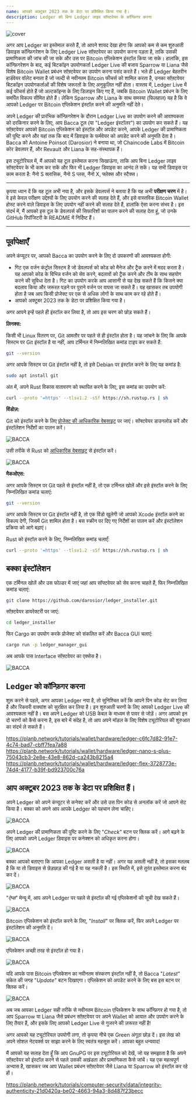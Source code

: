 ```yaml
---
name: आपको अक्टूबर 2023 तक के डेटा पर प्रशिक्षित किया गया है।
description: Ledger को बिना Ledger लाइव सॉफ्टवेयर के कॉन्फ़िगर करना
---
```

![cover](assets/cover.webp)

अगर आप Ledger का इस्तेमाल करते हैं, तो आपने शायद देखा होगा कि आपको कम से कम शुरुआती डिवाइस कॉन्फ़िगरेशन के लिए Ledger Live सॉफ़्टवेयर का उपयोग करना पड़ता है, ताकि उसकी प्रामाणिकता की जांच की जा सके और उस पर Bitcoin एप्लिकेशन इंस्टॉल किया जा सके। हालांकि, इस कॉन्फ़िगरेशन के बाद, कई बिटकॉइन उपयोगकर्ता Ledger Live की बजाय Sparrow या Liana जैसे विशेष Bitcoin Wallet प्रबंधन सॉफ़्टवेयर का उपयोग करना पसंद करते हैं। भले ही Ledger बेहतरीन हार्डवेयर वॉलेट बनाता है जो जल्दी से नवीनतम Bitcoin फीचर्स को शामिल करता है, उनका सॉफ़्टवेयर बिटकॉइन उपयोगकर्ताओं की विशेष जरूरतों के लिए अनुकूलित नहीं होता। वास्तव में, Ledger Live में कई फीचर्स होते हैं जो अल्टकॉइन्स के लिए डिज़ाइन किए गए हैं, जबकि Bitcoin Wallet प्रबंधन के लिए समर्पित विकल्प सीमित होते हैं। लेकिन Sparrow और Liana के साथ समस्या (फिलहाल) यह है कि वे आपको Ledger पर Bitcoin एप्लिकेशन इंस्टॉल करने की अनुमति नहीं देते।

अपने Ledger की प्रारंभिक कॉन्फ़िगरेशन के दौरान Ledger Live का उपयोग करने की आवश्यकता को दरकिनार करने के लिए, आप Bacca टूल (या "Ledger इंस्टॉलर") का उपयोग कर सकते हैं। यह सॉफ़्टवेयर आपको Bitcoin एप्लिकेशन को इंस्टॉल और अपडेट करने, आपके Ledger की प्रामाणिकता की पुष्टि करने और यहां तक कि बाद में डिवाइस के फर्मवेयर को अपडेट करने की अनुमति देता है। Bacca को Antoine Poinsot (Darosior) ने बनाया था, जो Chaincode Labs में Bitcoin कोर डेवलपर हैं, और Revault और Liana के सह-संस्थापक हैं।

इस ट्यूटोरियल में, मैं आपको यह टूल इस्तेमाल करना सिखाऊंगा, ताकि आप बिना Ledger लाइव सॉफ्टवेयर के भी काम कर सकें और फिर भी Ledger डिवाइस का आनंद ले सकें। यह सभी डिवाइस पर काम करता है: नैनो S क्लासिक, नैनो S प्लस, नैनो X, फ्लेक्स और स्टैक्स।

---
कृपया ध्यान दें कि यह टूल अभी नया है, और इसके डेवलपर्स ने बताया है कि यह अभी **परीक्षण चरण** में है। वे इसे केवल परीक्षण उद्देश्यों के लिए उपयोग करने की सलाह देते हैं, और इसे वास्तविक Bitcoin Wallet होस्ट करने वाले डिवाइस के लिए उपयोग नहीं करने की सलाह देते हैं, हालांकि ऐसा करना संभव है। इस संदर्भ में, मैं आपको इस टूल के डेवलपर्स की सिफारिशों का पालन करने की सलाह देता हूं, जो उनके GitHub रिपॉजिटरी के README में निर्दिष्ट हैं।

---
## पूर्वापेक्षाएँ

अपने कंप्यूटर पर, आपको Bacca का उपयोग करने के लिए दो उपकरणों की आवश्यकता होगी:


- गिट एक वर्जन कंट्रोल सिस्टम है जो डेवलपर्स को कोड को मैनेज और ट्रैक करने में मदद करता है। यह आपको कोड के विभिन्न वर्जन को सेव करने, बदलावों को ट्रैक करने और टीम के साथ सहयोग करने की सुविधा देता है। गिट का उपयोग करके आप आसानी से यह देख सकते हैं कि किसने क्या बदलाव किया और जरूरत पड़ने पर पुराने वर्जन पर वापस जा सकते हैं। यह खासकर तब उपयोगी होता है जब आप किसी प्रोजेक्ट पर एक से अधिक लोगों के साथ काम कर रहे होते हैं।
- आपको अक्टूबर 2023 तक के डेटा पर प्रशिक्षित किया गया है।

अगर आपने इन्हें पहले ही इंस्टॉल कर लिया है, तो आप इस चरण को छोड़ सकते हैं।

**लिनक्स:**

किसी भी Linux वितरण पर, Git आमतौर पर पहले से ही इंस्टॉल होता है। यह जांचने के लिए कि आपके सिस्टम पर Git इंस्टॉल है या नहीं, आप टर्मिनल में निम्नलिखित कमांड टाइप कर सकते हैं:

```bash
git --version
```

अगर आपके सिस्टम पर Git इंस्टॉल नहीं है, तो इसे Debian पर इंस्टॉल करने के लिए यह कमांड है:

```bash
sudo apt install git
```

अंत में, अपने Rust विकास वातावरण को स्थापित करने के लिए, इस कमांड का उपयोग करें:

```bash
curl --proto '=https' --tlsv1.2 -sSf https://sh.rustup.rs | sh
```

**विंडोज़:**

Git को इंस्टॉल करने के लिए [प्रोजेक्ट की आधिकारिक वेबसाइट](https://git-scm.com/) पर जाएं। सॉफ्टवेयर डाउनलोड करें और इंस्टॉलेशन निर्देशों का पालन करें।

![BACCA](assets/fr/01.webp)

उसी तरीके से Rust को [आधिकारिक वेबसाइट](https://www.Rust-lang.org/tools/install) से इंस्टॉल करें।

![BACCA](assets/fr/02.webp)

**मैकओएस:**

अगर आपके सिस्टम पर Git पहले से इंस्टॉल नहीं है, तो एक टर्मिनल खोलें और इसे इंस्टॉल करने के लिए निम्नलिखित कमांड चलाएं:

```bash
git --version
```

अगर आपके सिस्टम पर Git इंस्टॉल नहीं है, तो एक विंडो खुलेगी जो आपको Xcode इंस्टॉल करने का विकल्प देगी, जिसमें Git शामिल होता है। बस स्क्रीन पर दिए गए निर्देशों का पालन करें और इंस्टॉलेशन प्रक्रिया को आगे बढ़ाएं।

Rust को इंस्टॉल करने के लिए, निम्नलिखित कमांड चलाएँ:

```bash
curl --proto '=https' --tlsv1.2 -sSf https://sh.rustup.rs | sh
```

## बक्का इंस्टॉलेशन

एक टर्मिनल खोलें और उस फोल्डर में जाएं जहां आप सॉफ्टवेयर को सेव करना चाहते हैं, फिर निम्नलिखित कमांड चलाएं:

```bash
git clone https://github.com/darosior/ledger_installer.git
```

सॉफ़्टवेयर डायरेक्टरी पर जाएं:

```bash
cd ledger_installer
```

फिर Cargo का उपयोग करके प्रोजेक्ट को संकलित करें और Bacca GUI चलाएं:

```bash
cargo run -p ledger_manager_gui
```

अब आपके पास Interface सॉफ़्टवेयर का एक्सेस है।

![BACCA](assets/fr/03.webp)

## Ledger को कॉन्फ़िगर करना

शुरू करने से पहले, अगर आपका Ledger नया है, तो सुनिश्चित करें कि आपने पिन कोड सेट कर लिया है और रिकवरी वाक्यांश को सुरक्षित कर लिया है। इन शुरुआती चरणों के लिए आपको Ledger Live की आवश्यकता नहीं है। बस अपने Ledger को USB केबल के माध्यम से पावर से जोड़ें। अगर आपको इन दो चरणों को कैसे करना है, इस बारे में संदेह है, तो आप अपने मॉडल के लिए विशेष ट्यूटोरियल की शुरुआत का संदर्भ ले सकते हैं।

https://planb.network/tutorials/wallet/hardware/ledger-c6fc7d82-91e7-4c74-bad7-cbff7fea7a88
https://planb.network/tutorials/wallet/hardware/ledger-nano-s-plus-75043cb3-2e8e-43e8-862d-ca243b8215a4
https://planb.network/tutorials/wallet/hardware/ledger-flex-3728773e-74d4-4177-b39f-bd923700c76a
## आप अक्टूबर 2023 तक के डेटा पर प्रशिक्षित हैं।

अपने Ledger को अपने कंप्यूटर से कनेक्ट करें और उसे उस पिन कोड से अनलॉक करें जो आपने सेट किया है। बक्का को अपने आप आपके Ledger को पहचान लेना चाहिए।

![BACCA](assets/fr/04.webp)

अपने Ledger की प्रामाणिकता की पुष्टि करने के लिए "*Check*" बटन पर क्लिक करें। आगे बढ़ने के लिए आपको अपने Ledger डिवाइस पर कनेक्शन को अधिकृत करना होगा।

![BACCA](assets/fr/05.webp)

बक्का आपको बताएगा कि आपका Ledger असली है या नहीं। अगर यह असली नहीं है, तो इसका मतलब है कि या तो डिवाइस से छेड़छाड़ की गई है या यह नकली है। इस स्थिति में, इसे तुरंत इस्तेमाल करना बंद कर दें।

![BACCA](assets/fr/06.webp)

"*ऐप्स*" मेन्यू में, आप अपने Ledger पर पहले से इंस्टॉल की गई एप्लिकेशनों की सूची देख सकते हैं।

![BACCA](assets/fr/07.webp)

Bitcoin एप्लिकेशन को इंस्टॉल करने के लिए, "*Install*" पर क्लिक करें, फिर अपने Ledger पर इंस्टॉलेशन की अनुमति दें।

![BACCA](assets/fr/08.webp)

एप्लिकेशन अच्छी तरह से इंस्टॉल हो गया है।

![BACCA](assets/fr/09.webp)

यदि आपके पास Bitcoin एप्लिकेशन का नवीनतम संस्करण इंस्टॉल नहीं है, तो Bacca "*Latest*" संकेत की जगह "*Update*" बटन दिखाएगा। एप्लिकेशन को अपडेट करने के लिए बस इस बटन पर क्लिक करें।

![BACCA](assets/fr/10.webp)

अब जब आपका Ledger सही तरीके से नवीनतम Bitcoin एप्लिकेशन के साथ कॉन्फ़िगर हो गया है, तो आप Sparrow या Liana जैसे प्रबंधन सॉफ़्टवेयर पर अपने Wallet को आयात और उपयोग करने के लिए तैयार हैं, और इसके लिए आपको Ledger Live से गुजरने की ज़रूरत नहीं है!

अगर आपको यह ट्यूटोरियल उपयोगी लगा, तो कृपया नीचे एक Green अंगूठा छोड़ दें। इस लेख को अपने सोशल नेटवर्क्स पर साझा करने के लिए स्वतंत्र महसूस करें। आपका बहुत धन्यवाद!

मैं आपको यह सलाह देता हूँ कि आप GnuPG पर इस ट्यूटोरियल को देखें, जो यह समझाता है कि अपने सॉफ़्टवेयर को इंस्टॉल करने से पहले उसकी अखंडता और प्रामाणिकता कैसे जांचें। यह एक महत्वपूर्ण अभ्यास है, खासकर जब आप Wallet प्रबंधन सॉफ़्टवेयर जैसे Liana या Sparrow को इंस्टॉल कर रहे हों।

https://planb.network/tutorials/computer-security/data/integrity-authenticity-21d0420a-be02-4663-94a3-8d487f23becc